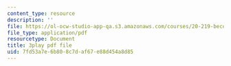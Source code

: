 ```yaml
---
content_type: resource
description: ''
file: https://ol-ocw-studio-app-qa.s3.amazonaws.com/courses/20-219-becoming-the-next-bill-nye-writing-and-hosting-the-educational-show-january-iap-2015/7fd53a7e6b808c7daf67e88d454a8d85_QSkVGto19SA.pdf
file_type: application/pdf
resourcetype: Document
title: 3play pdf file
uid: 7fd53a7e-6b80-8c7d-af67-e88d454a8d85
---
```


